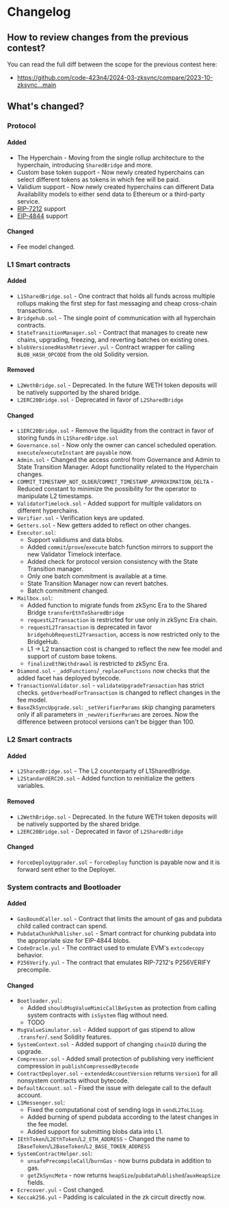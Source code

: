 # Changelog

## How to review changes from the previous contest?

You can read the full diff between the scope for the previous contest here:
- https://github.com/code-423n4/2024-03-zksync/compare/2023-10-zksync...main

## What's changed?

### Protocol

#### Added

* The Hyperchain - Moving from the single rollup architecture to the hyperchain, introducing `SharedBridge` and more.
* Custom base token support - Now newly created hyperchains can select different tokens as tokens in which fee will be paid.
* Validium support - Now newly created hyperchains can different Data Availability models to either send data to Ethereum or a third-party service.
* [RIP-7212](https://github.com/ethereum/RIPs/blob/master/RIPS/rip-7212.md) support
* [EIP-4844](https://eips.ethereum.org/EIPS/eip-4844) support

#### Changed

* Fee model changed.

### L1 Smart contracts

#### Added

* `L1SharedBridge.sol` - One contract that holds all funds across multiple rollups making the first step for fast messaging and cheap cross-chain transactions.
* `Bridgehub.sol` - The single point of communication with all hyperchain contracts.
* `StateTransitionManager.sol` - Contract that manages to create new chains, upgrading, freezing, and reverting batches on existing ones.
* `blobVersionedHashRetriever.yul` - Contract wrapper for calling `BLOB_HASH_OPCODE` from the old Solidity version.

#### Removed

* `L2WethBridge.sol` - Deprecated. In the future WETH token deposits will be natively supported by the shared bridge.
* `L2ERC20Bridge.sol` - Deprecated in favor of `L2SharedBridge`

#### Changed

* `L1ERC20Bridge.sol` - Remove the liquidity from the contract in favor of storing funds in `L1SharedBridge.sol`
* `Governance.sol` - Now only the owner can cancel scheduled operation. `execute`/`executeInstant` are `payable` now.
* `Admin.sol` - Changed the access control from Governance and Admin to State Transition Manager. Adopt functionality related to the Hyperchain changes.
* `COMMIT_TIMESTAMP_NOT_OLDER`/`COMMIT_TIMESTAMP_APPROXIMATION_DELTA` - Reduced constant to minimize the possibility for the operator to manipulate L2 timestamps.
* `ValidatorTimelock.sol` - Added support for multiple validators on different hyperchains.
* `Verifier.sol` - Verification keys are updated.
* `Getters.sol` - New getters added to reflect on other changes.
* `Executor.sol`: 
    - Support validiums and data blobs.
    - Added `commit`/`prove`/`execute` batch function mirrors to support the new Validator Timelock interface. 
    - Added check for protocol version consistency with the State Transition manager. 
    - Only one batch commitment is available at a time. 
    - State Transition Manager now can revert batches. 
    - Batch commitment changed.
* `Mailbox.sol`:
    - Added function to migrate funds from zkSync Era to the Shared Bridge `transferEthToSharedBridge`
    - `requestL2Transaction` is restricted for use only in zkSync Era chain.
    - `requestL2Transaction` is deprecated in favor `bridgehubRequestL2Transaction`, access is now restricted only to the BridgeHub.
    - L1 -> L2 transaction cost is changed to reflect the new fee model and support of custom base tokens.
    - `finalizeEthWithdrawal` is restricted to zkSync Era.
* `Diamond.sol` - `_addFunctions`/`_replaceFunctions` now checks that the added facet has deployed bytecode.
* `TransactionValidator.sol` - `validateUpgradeTransaction` has strict checks. `getOverheadForTransaction` is changed to reflect changes in the fee model.
* `BaseZkSyncUpgrade.sol`: `_setVerifierParams` skip changing parameters only if all parameters in `_newVerifierParams` are zeroes. Now the difference between protocol versions can't be bigger than 100.

### L2 Smart contracts

#### Added

* `L2SharedBridge.sol` - The L2 counterparty of L1SharedBridge.
* `L2StandardERC20.sol`  - Added function to reinitialize the getters variables.

#### Removed

* `L2WethBridge.sol` - Deprecated. In the future WETH token deposits will be natively supported by the shared bridge.
* `L2ERC20Bridge.sol` - Deprecated in favor of `L2SharedBridge`

#### Changed

* `ForceDeployUpgrader.sol` - `forceDeploy` function is payable now and it is forward sent ether to the Deployer.

### System contracts and Bootloader

#### Added

* `GasBoundCaller.sol` - Contract that limits the amount of gas and pubdata child called contract can spend.
* `PubdataChunkPublisher.sol` - Smart contract for chunking pubdata into the appropriate size for EIP-4844 blobs.
* `CodeOracle.yul` - The contract used to emulate EVM's `extcodecopy` behavior.
* `P256Verify.yul` - The contract that emulates RIP-7212's P256VERIFY precompile.

#### Changed

* `Bootloader.yul`:
    - Added `shouldMsgValueMimicCallBeSystem` as protection from calling system contracts with `isSystem` flag without need.
    - TODO
* `MsgValueSimulator.sol` - Added support of gas stipend to allow `.transfer`/`.send` Solidity features.
* `SystemContext.sol` - Added support of changing `chainID` during the upgrade.
* `Compressor.sol` - Added small protection of publishing very inefficient compression in `publishCompressedBytecode`
* `ContractDeployer.sol` - `extendedAccountVersion` returns `Version1` for all nonsystem contracts without bytecode.
* `DefaultAccount.sol` - Fixed the issue with delegate call to the default account.
* `L1Messenger.sol`:
    - Fixed the computational cost of sending logs in `sendL2ToL1Log`. 
    - Added burning of spend pubdata according to the latest changes in the fee model.
    - Added support for submitting blobs data into L1.
* `IEthToken`/`L2EthToken`/`L2_ETH_ADDRESS` - Changed the name to `IBaseToken`/`L2BaseToken`/`L2_BASE_TOKEN_ADDRESS`
* `SystemContractHelper.sol`:
    - `unsafePrecompileCall`/`burnGas` - now burns pubdata in addition to gas.
    - `getZkSyncMeta` - now returns `heapSize`/`pubdataPublished`/`auxHeapSize` fields.
* `Ecrecover.yul` - Cost changed.
* `Keccak256.yul` - Padding is calculated in the zk circuit directly now.
